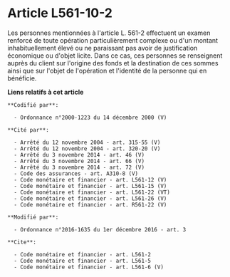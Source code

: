 # Article L561-10-2

Les personnes mentionnées à l'article L. 561-2 effectuent un examen renforcé de toute opération particulièrement complexe ou
d'un montant inhabituellement élevé ou ne paraissant pas avoir de justification économique ou d'objet licite. Dans ce cas,
ces personnes se renseignent auprès du client sur l'origine des fonds et la destination de ces sommes ainsi que sur l'objet
de l'opération et l'identité de la personne qui en bénéficie.

**Liens relatifs à cet article**

	**Codifié par**:

	  - Ordonnance n°2000-1223 du 14 décembre 2000 (V)

	**Cité par**:

	  - Arrêté du 12 novembre 2004 - art. 315-55 (V)
	  - Arrêté du 12 novembre 2004 - art. 320-20 (V)
	  - Arrêté du 3 novembre 2014 - art. 46 (V)
	  - Arrêté du 3 novembre 2014 - art. 66 (V)
	  - Arrêté du 3 novembre 2014 - art. 72 (V)
	  - Code des assurances - art. A310-8 (V)
	  - Code monétaire et financier - art. L561-12 (V)
	  - Code monétaire et financier - art. L561-15 (V)
	  - Code monétaire et financier - art. L561-22 (VT)
	  - Code monétaire et financier - art. L561-26 (V)
	  - Code monétaire et financier - art. R561-22 (V)

	**Modifié par**:

	  - Ordonnance n°2016-1635 du 1er décembre 2016 - art. 3

	**Cite**:

	  - Code monétaire et financier - art. L561-2
	  - Code monétaire et financier - art. L561-5
	  - Code monétaire et financier - art. L561-6 (V)
